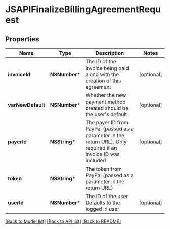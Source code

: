 # JSAPIFinalizeBillingAgreementRequest

## Properties
Name | Type | Description | Notes
------------ | ------------- | ------------- | -------------
**invoiceId** | **NSNumber*** | The ID of the invoice being paid along with the creation of this agreement | [optional] 
**varNewDefault** | **NSNumber*** | Whether the new payment method created should be the user&#39;s default | [optional] 
**payerId** | **NSString*** | The payer ID from PayPal (passed as a parameter in the return URL). Only required if an invoice ID was included | [optional] 
**token** | **NSString*** | The token from PayPal (passed as a parameter in the return URL) | 
**userId** | **NSNumber*** | The ID of the user. Defaults to the logged in user | [optional] 

[[Back to Model list]](../README.md#documentation-for-models) [[Back to API list]](../README.md#documentation-for-api-endpoints) [[Back to README]](../README.md)


